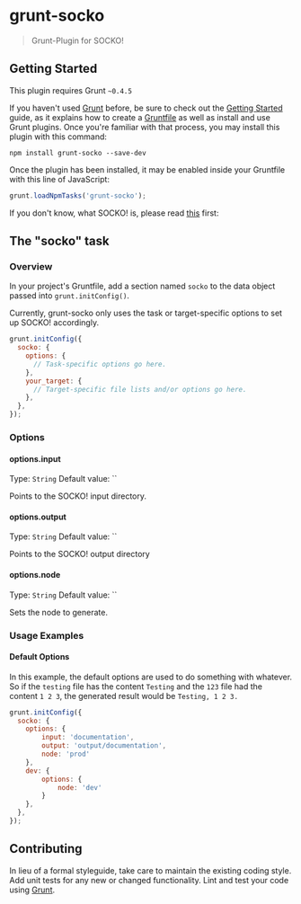 # grunt-socko

> Grunt-Plugin for SOCKO!

## Getting Started
This plugin requires Grunt `~0.4.5`

If you haven't used [Grunt](http://gruntjs.com/) before, be sure to check out the [Getting Started](http://gruntjs.com/getting-started) guide, as it explains how to create a [Gruntfile](http://gruntjs.com/sample-gruntfile) as well as install and use Grunt plugins. Once you're familiar with that process, you may install this plugin with this command:

```shell
npm install grunt-socko --save-dev
```

Once the plugin has been installed, it may be enabled inside your Gruntfile with this line of JavaScript:

```js
grunt.loadNpmTasks('grunt-socko');
```

If you don't know, what SOCKO! is, please read [this](https://github.com/dploeger/socko/blob/master/README.md) first:


## The "socko" task

### Overview
In your project's Gruntfile, add a section named `socko` to the data object passed into `grunt.initConfig()`.

Currently, grunt-socko only uses the task or target-specific options to set up
SOCKO! accordingly.

```js
grunt.initConfig({
  socko: {
    options: {
      // Task-specific options go here.
    },
    your_target: {
      // Target-specific file lists and/or options go here.
    },
  },
});
```

### Options

#### options.input
Type: `String`
Default value: ``

Points to the SOCKO! input directory. 

#### options.output
Type: `String`
Default value: ``

Points to the SOCKO! output directory

#### options.node
Type: `String`
Default value: ``

Sets the node to generate.

### Usage Examples

#### Default Options
In this example, the default options are used to do something with whatever. So if the `testing` file has the content `Testing` and the `123` file had the content `1 2 3`, the generated result would be `Testing, 1 2 3.`

```js
grunt.initConfig({
  socko: {
    options: {
        input: 'documentation',
        output: 'output/documentation',
        node: 'prod'
    },
    dev: {
        options: {
            node: 'dev'
        }
    },
  },
});
```

## Contributing
In lieu of a formal styleguide, take care to maintain the existing coding style. Add unit tests for any new or changed functionality. Lint and test your code using [Grunt](http://gruntjs.com/).
